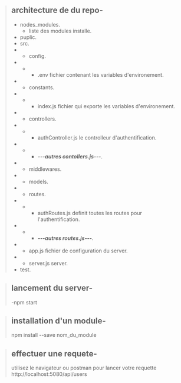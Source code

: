 > ## architecture de du repo-
> - nodes_modules.<br>
>    - liste des modules installe.<br>
> - puplic.<br>
> - src.<br>
> - - config.<br>
> - - - .env fichier contenant les variables d'environement.<br>
> - - constants.<br>
> - - - index.js fichier qui exporte les variables d'environement.<br>
> - - controllers.<br>
> - - - authController.js le controlleur d'authentification.<br>
> - - - ***---autres contollers.js---***.<br>
> - - middlewares.<br>
> - - models.<br>
> - - routes.<br>
> - - - authRoutes.js definit toutes les routes pour l'authentification.<br>
> - - - ***---autres routes.js---***.<br>
> - - app.js fichier de configuration du server.<br>
> - - server.js server.<br>
> - test.<br>


> ## lancement du server-
> -npm start

> ## installation d'un module-
> npm install --save nom_du_module

> ## effectuer une requete-
> utilisez le navigateur ou postman pour lancer votre requette
> http://localhost:5080/api/users
